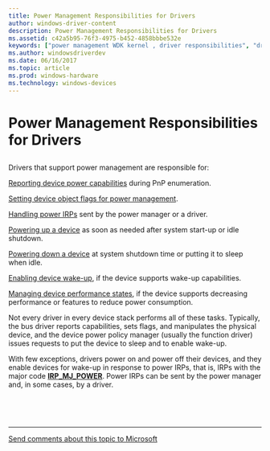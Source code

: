 ```yaml
---
title: Power Management Responsibilities for Drivers
author: windows-driver-content
description: Power Management Responsibilities for Drivers
ms.assetid: c42a5b95-76f3-4975-b452-4858bbbe532e
keywords: ["power management WDK kernel , driver responsibilities", "driver power responsibilities WDk kernel", "conserving power WDK kernel", "power management WDK kernel , power states", "power states WDK kernel", "states WDK power management", "system power states WDK kernel , power management", "device power states WDK kernel"]
ms.author: windowsdriverdev
ms.date: 06/16/2017
ms.topic: article
ms.prod: windows-hardware
ms.technology: windows-devices
---
```


# Power Management Responsibilities for Drivers


## <a href="" id="ddk-power-management-responsibilities-for-drivers-kg"></a>


Drivers that support power management are responsible for:

[Reporting device power capabilities](reporting-device-power-capabilities.md) during PnP enumeration.

[Setting device object flags for power management](setting-device-object-flags-for-power-management.md).

[Handling power IRPs](handling-power-irps.md) sent by the power manager or a driver.

[Powering up a device](powering-up-a-device.md) as soon as needed after system start-up or idle shutdown.

[Powering down a device](powering-down-a-device.md) at system shutdown time or putting it to sleep when idle.

[Enabling device wake-up](enabling-device-wake-up.md), if the device supports wake-up capabilities.

[Managing device performance states](managing-device-performance-states.md), if the device supports decreasing performance or features to reduce power consumption.

Not every driver in every device stack performs all of these tasks. Typically, the bus driver reports capabilities, sets flags, and manipulates the physical device, and the device power policy manager (usually the function driver) issues requests to put the device to sleep and to enable wake-up.

With few exceptions, drivers power on and power off their devices, and they enable devices for wake-up in response to power IRPs, that is, IRPs with the major code [**IRP\_MJ\_POWER**](https://msdn.microsoft.com/library/windows/hardware/ff550784). Power IRPs can be sent by the power manager and, in some cases, by a driver.

 

 


--------------------
[Send comments about this topic to Microsoft](mailto:wsddocfb@microsoft.com?subject=Documentation%20feedback%20%5Bkernel\kernel%5D:%20Power%20Management%20Responsibilities%20for%20Drivers%20%20RELEASE:%20%286/14/2017%29&body=%0A%0APRIVACY%20STATEMENT%0A%0AWe%20use%20your%20feedback%20to%20improve%20the%20documentation.%20We%20don't%20use%20your%20email%20address%20for%20any%20other%20purpose,%20and%20we'll%20remove%20your%20email%20address%20from%20our%20system%20after%20the%20issue%20that%20you're%20reporting%20is%20fixed.%20While%20we're%20working%20to%20fix%20this%20issue,%20we%20might%20send%20you%20an%20email%20message%20to%20ask%20for%20more%20info.%20Later,%20we%20might%20also%20send%20you%20an%20email%20message%20to%20let%20you%20know%20that%20we've%20addressed%20your%20feedback.%0A%0AFor%20more%20info%20about%20Microsoft's%20privacy%20policy,%20see%20http://privacy.microsoft.com/default.aspx. "Send comments about this topic to Microsoft")


